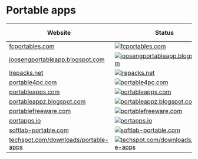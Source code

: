 # Portable apps

|Website|Status|Remark|Main language|
|-|-|-|-|
|[fcportables.com](https://fcportables.com/)|[![fcportables.com](https://img.shields.io/website?down_color=red&down_message=offline&up_color=green&up_message=online&url=https%3A%2F%2Ffcportables.com)](https://fcportables.com/)|-|🇬🇧|
|[joosengportableapp.blogspot.com](https://joosengportableapp.blogspot.com/)|[![joosengportableapp.blogspot.com](https://img.shields.io/website?down_color=red&down_message=offline&up_color=green&up_message=online&url=https%3A%2F%2Fjoosengportableapp.blogspot.com)](https://joosengportableapp.blogspot.com/)|-|🇬🇧|
|[lrepacks.net](https://lrepacks.net/)|[![lrepacks.net](https://img.shields.io/website?down_color=red&down_message=offline&up_color=green&up_message=online&url=https%3A%2F%2Flrepacks.net)](https://lrepacks.net/)|-|🇷🇺|
|[portable4pc.com](https://portable4pc.com/)|[![portable4pc.com](https://img.shields.io/website?down_color=red&down_message=offline&up_color=green&up_message=online&url=https%3A%2F%2Fportable4pc.com)](https://portable4pc.com/)|-|🇬🇧|
|[portableapps.com](https://portableapps.com/)|[![portableapps.com](https://img.shields.io/website?down_color=red&down_message=offline&up_color=green&up_message=online&url=https%3A%2F%2Fportableapps.com)](https://portableapps.com/)|-|🇬🇧|
|[portableappz.blogspot.com](https://portableappz.blogspot.com/)|[![portableappz.blogspot.com](https://img.shields.io/website?down_color=red&down_message=offline&up_color=green&up_message=online&url=https%3A%2F%2Fportableappz.blogspot.com)](https://portableappz.blogspot.com/)|-|🇬🇧|
|[portablefreeware.com](https://portablefreeware.com/)|[![portablefreeware.com](https://img.shields.io/website?down_color=red&down_message=offline&up_color=green&up_message=online&url=https%3A%2F%2Fportablefreeware.com)](https://portablefreeware.com/)|-|🇬🇧|
|[portapps.io](https://portapps.io/)|[![portapps.io](https://img.shields.io/website?down_color=red&down_message=offline&up_color=green&up_message=online&url=https%3A%2F%2Fportapps.io)](https://portapps.io/)|-|🇬🇧|
|[softlab-portable.com](https://softlab-portable.com/)|[![softlab-portable.com](https://img.shields.io/website?down_color=red&down_message=offline&up_color=green&up_message=online&url=https%3A%2F%2Fsoftlab-portable.com)](https://softlab-portable.com/)|-|🇬🇧|
|[techspot.com/downloads/portable-apps](https://techspot.com/downloads/portable-apps/)|[![techspot.com/downloads/portable-apps](https://img.shields.io/website?down_color=red&down_message=offline&up_color=green&up_message=online&url=https%3A%2F%2Ftechspot.com/downloads/portable-apps)](https://techspot.com/downloads/portable-apps/)|-|🇬🇧|
